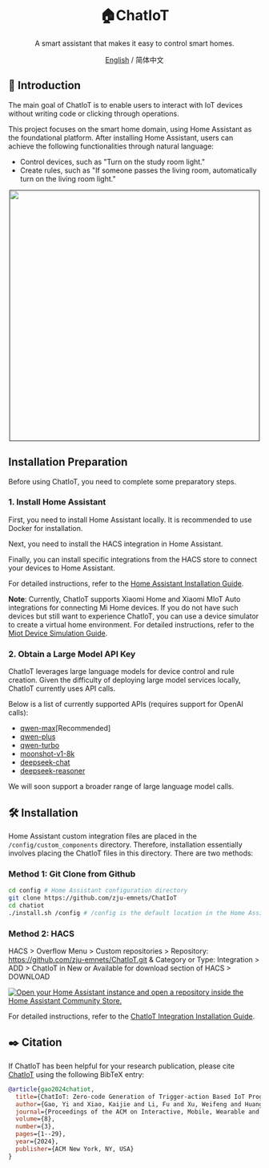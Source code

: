 <div align="center">

<h1 align="center">🏠ChatIoT</h1>
A smart assistant that makes it easy to control smart homes.

[English](./README.md) / 简体中文
</div>

## 📝 Introduction
The main goal of ChatIoT is to enable users to interact with IoT devices without writing code or clicking through operations.

This project focuses on the smart home domain, using Home Assistant as the foundational platform. After installing Home Assistant, users can achieve the following functionalities through natural language:
- Control devices, such as "Turn on the study room light."
- Create rules, such as "If someone passes the living room, automatically turn on the living room light."

<p align="center">
<a href=""><img src="docs\resources\ChatIoT_overview.png" width="500px"></a>
</p>

## Installation Preparation
Before using ChatIoT, you need to complete some preparatory steps.
### 1. Install Home Assistant
First, you need to install Home Assistant locally. It is recommended to use Docker for installation.

Next, you need to install the HACS integration in Home Assistant.

Finally, you can install specific integrations from the HACS store to connect your devices to Home Assistant.

For detailed instructions, refer to the [Home Assistant Installation Guide](./docs/Home_Assistant_Setup_CN.md).

**Note**: Currently, ChatIoT supports Xiaomi Home and Xiaomi MIoT Auto integrations for connecting Mi Home devices. If you do not have such devices but still want to experience ChatIoT, you can use a device simulator to create a virtual home environment. For detailed instructions, refer to the [Miot Device Simulation Guide](./docs/Miot_Device_Setup_CN.md).

### 2. Obtain a Large Model API Key
ChatIoT leverages large language models for device control and rule creation. Given the difficulty of deploying large model services locally, ChatIoT currently uses API calls.

Below is a list of currently supported APIs (requires support for OpenAI calls):

- [qwen-max](https://bailian.console.aliyun.com/?spm=a2c4g.11186623.0.0.57c055effQCwnp#/model-market)[Recommended]
- [qwen-plus](https://bailian.console.aliyun.com/?spm=a2c4g.11186623.0.0.57c055effQCwnp#/model-market)
- [qwen-turbo](https://bailian.console.aliyun.com/?spm=a2c4g.11186623.0.0.57c055effQCwnp#/model-market)
- [moonshot-v1-8k](https://platform.moonshot.cn/console/api-keys)
- [deepseek-chat](https://platform.deepseek.com/api_keys)
- [deepseek-reasoner](https://platform.deepseek.com/api_keys)

We will soon support a broader range of large language model calls.

## 🛠️ Installation

Home Assistant custom integration files are placed in the `/config/custom_components` directory. Therefore, installation essentially involves placing the ChatIoT files in this directory. There are two methods:

### Method 1: Git Clone from Github
```bash
cd config # Home Assistant configuration directory
git clone https://github.com/zju-emnets/ChatIoT
cd chatiot
./install.sh /config # /config is the default location in the Home Assistant container. Use the external absolute path when operating in the externally mounted configuration folder.
```

### Method 2: HACS

HACS > Overflow Menu > Custom repositories > Repository: https://github.com/zju-emnets/ChatIoT.git & Category or Type: Integration > ADD > ChatIoT in New or Available for download section of HACS > DOWNLOAD

[![Open your Home Assistant instance and open a repository inside the Home Assistant Community Store.](https://my.home-assistant.io/badges/hacs_repository.svg)](https://my.home-assistant.io/redirect/hacs_repository/?category=Integration&repository=ChatIoT&owner=zju-emnets)

For detailed instructions, refer to the [ChatIoT Integration Installation Guide](./docs/ChatIoT_Integration_Setup_CN.md).

## ✒️ Citation

If ChatIoT has been helpful for your research publication, please cite [ChatIoT](https://maestro.acm.org/trk/clickp?ref=z16l2snue3_2-310b8_0x33ae25x01410&doi=3678585) using the following BibTeX entry:

```bibtex
@article{gao2024chatiot,
  title={ChatIoT: Zero-code Generation of Trigger-action Based IoT Programs},
  author={Gao, Yi and Xiao, Kaijie and Li, Fu and Xu, Weifeng and Huang, Jiaming and Dong, Wei},
  journal={Proceedings of the ACM on Interactive, Mobile, Wearable and Ubiquitous Technologies},
  volume={8},
  number={3},
  pages={1--29},
  year={2024},
  publisher={ACM New York, NY, USA}
}
```